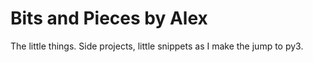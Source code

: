 # Bits and Pieces by Alex
The little things. Side projects, little snippets as I make the jump to py3.
